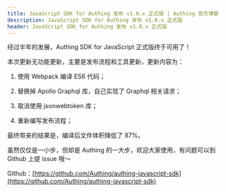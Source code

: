 ```yaml
---
title: JavaScript SDK for Authing 发布 v1.0.x 正式版 | Authing 官方博客
description: JavaScript SDK for Authing 发布 v1.0.x 正式版
header: JavaScript SDK for Authing 发布 v1.0.x 正式版
---
```


经过半年的发展，Authing SDK for JavaScript 正式版终于可用了！

<!-- more -->

本次更新无功能更新，主要是发布流程和工具更新，更新内容为：

1. 使用 Webpack 编译 ES6 代码；

2. 替换掉 Apollo Graphql 库，自己实现了 Graphql 相关请求；

3. 取消使用 jsonwebtoken 库；

4. 重新编写发布流程；

最终带来的结果是，编译后文件体积降低了 87%。

虽然仅仅是一小步，但却是 Authing 的一大步，欢迎大家使用，有问题可以到 Github 上提 issue 哦～


Github：[https://github.com/Authing/authing-javascript-sdk](https://github.com/Authing/authing-javascript-sdk)
